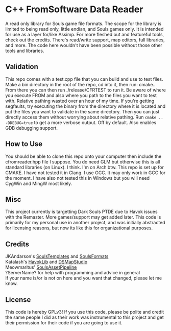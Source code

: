 # C++ FromSoftware Data Reader
A read only library for Souls game file formats. The scope for the library is limited to being read only, little endian, and Souls games only. It is intended for use as a layer for/like Assimp. For more fleshed out and featureful tools, check out the credits. There's read/write support, map editors, full libraries, and more. The code here wouldn't have been possible without those other tools and libraries.

## Validation
This repo comes with a test.cpp file that you can build and use to test files.
Make a bin directory in the root of the repo, cd into it, then run: cmake..
From there you can then run ./release/CFRTEST to run it. Be aware of where you execute FROM and also where you path to the files you want to test with. Relative pathing wasted over an hour of my time.
If you're getting segfaults, try executing the binary from the directory where it is located and put the files you want to validate in the same directory. Then you can just directly access them without worrying about relative pathing.
Run `cmake .. -DDEBUG=true` to get a more verbose output. Off by default. Also enables GDB debugging support.

## How to Use
You should be able to clone this repo onto your computer then include the cfromreader.hpp file I suppose.
You do need GLM but otherwise this is all standard libraries (on Linux). I think. I'm on Arch btw.
This repo is set up for CMAKE. 
I have not tested it in Clang. I use GCC. It may only work in GCC for the moment.
I have also not tested this in Windows but you will need CygWin and MingW most likely.

## Misc
This project currently is targetting Dark Souls PTDE due to Havok issues with the Remaster. More games/support may get added later. This code is primarily for my personal use in another project, and was initially abstracted for licensing reasons, but now its like this for organizational purposes.

## Credits
JKAndarson's [SoulsTemplates](https://github.com/JKAnderson/SoulsTemplates) and [SoulsFormats](https://github.com/JKAnderson/SoulsFormats)<br/>
Katalash's [HavokLib](https://github.com/katalash/HavokLib) and [DSMapStudio](https://github.com/katalash/DSMapStudio)<br/>
Meowmaritus' [SoulsAssetPipeline](https://github.com/Meowmaritus/SoulsAssetPipeline)<br/>
?ServerName? for help with programming and advice in general<br/>
If your name is/or is not on here and you want that changed, please let me know.<br/>

## License
This code is hereby GPLv3! If you use this code, please be polite and credit the same people I did as their work was instrumental to this project and get their permission for their code if you are going to use it.